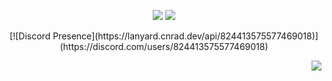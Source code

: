 <p align='center'>
 <!-- why <p>? well, html in github markdown is 🙄 -->
  <img src='https://github-readme-stats.vercel.app/api?username=Eithoo&show_icons=true&include_all_commits=true&count_private=true&disable_animations=false&theme=radical&bg_color=0,141321,4E1E3C&hide_title=true&hide_border=true&cache_seconds=1800'>
  <img src='https://github-readme-stats.vercel.app/api/top-langs/?username=Eithoo&layout=compact&count_private=true&include_all_commits=true&hide_border=true&langs_count=30&theme=radical&bg_color=0,4E1E3C,141321'/>
</p>
<!--
<h1 align='center'>Eitho</h1>
-->
<p align='center'>
  <!--<img src="https://i.imgur.com/zE0t9yd.png" width="32" /> 
  <b>Discord</b>: Eitho#9637 <br /> -->
  <!--<img src="https://techcommunity.microsoft.com/t5/image/serverpage/image-id/172206i70472167E79B9D0F?v=v2" width="32" /> 
  <b>Mail</b>: del -->
 [![Discord Presence](https://lanyard.cnrad.dev/api/824413575577469018)](https://discord.com/users/824413575577469018)
</p>
<img align='right' src='https://komarev.com/ghpvc/?username=Eithoo&color=2f3136'>

<!--
**Eithoo/Eithoo** is a ✨ _special_ ✨ repository because its `README.md` (this file) appears on your GitHub profile.

Here are some ideas to get you started:

- 🔭 I’m currently working on ...
- 🌱 I’m currently learning ...
- 👯 I’m looking to collaborate on ...
- 🤔 I’m looking for help with ...
- 💬 Ask me about ...
- 📫 How to reach me: ...
- 😄 Pronouns: ...
- ⚡ Fun fact: ...
-->
